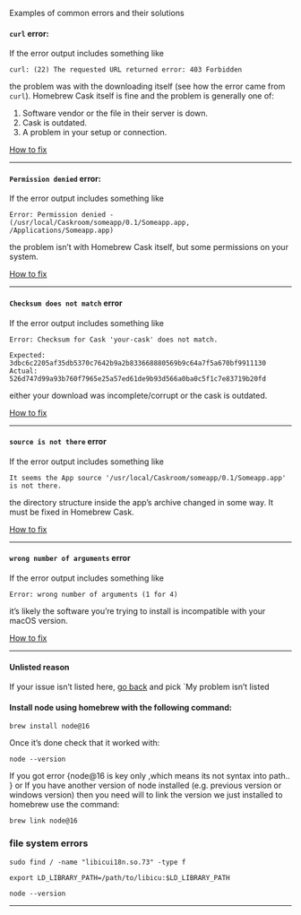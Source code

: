 Examples of common errors and their solutions

#### `curl` error:

If the error output includes something like

```
curl: (22) The requested URL returned error: 403 Forbidden
```

the problem was with the downloading itself (see how the error came from `curl`). Homebrew Cask itself is fine and the problem is generally one of:

1. Software vendor or the file in their server is down.
2. Cask is outdated.
3. A problem in your setup or connection.

[How to fix](https://docs.brew.sh/Common-Issues#cask---curl-error)

---

#### `Permission denied` error:

If the error output includes something like

```
Error: Permission denied - (/usr/local/Caskroom/someapp/0.1/Someapp.app, /Applications/Someapp.app)
```

the problem isn’t with Homebrew Cask itself, but some permissions on your system.

[How to fix](https://docs.brew.sh/Common-Issues#cask---permission-denied)

---

#### `Checksum does not match` error

If the error output includes something like

```
Error: Checksum for Cask 'your-cask' does not match.

Expected: 3dbc6c2205af35db5370c7642b9a2b833668880569b9c64a7f5a670bf9911130
Actual: 526d747d99a93b760f7965e25a57ed61de9b93d566a0ba0c5f1c7e83719b20fd
```

either your download was incomplete/corrupt or the cask is outdated.

[How to fix](https://docs.brew.sh/Common-Issues#cask---checksum-does-not-match)

---

#### `source is not there` error

If the error output includes something like

```
It seems the App source '/usr/local/Caskroom/someapp/0.1/Someapp.app' is not there.
```

the directory structure inside the app’s archive changed in some way. It must be fixed in Homebrew Cask.

[How to fix](https://docs.brew.sh/Common-Issues#cask---source-is-not-there)

---

#### `wrong number of arguments` error

If the error output includes something like

```
Error: wrong number of arguments (1 for 4)
```

it’s likely the software you’re trying to install is incompatible with your macOS version.

[How to fix](https://docs.brew.sh/Common-Issues#cask---wrong-number-of-arguments)

---

#### Unlisted reason

If your issue isn’t listed here, [go back](https://github.com/Homebrew/homebrew-cask/blob/HEAD/README.md#reporting-bugs) and pick `My problem isn’t listed

#### Install node using homebrew with the following command:
```
brew install node@16
```

Once it’s done check that it worked with:
```
node --version
```
If you got error {node@16 is key only ,which means its not syntax into path.. } or If you have another version of node installed (e.g. previous version or windows version) then you need will to link the version we just installed to homebrew use the command: 

```
brew link node@16
```

### file system errors

```
sudo find / -name "libicui18n.so.73" -type f
```

```
export LD_LIBRARY_PATH=/path/to/libicu:$LD_LIBRARY_PATH

```
```
node --version
```


---

